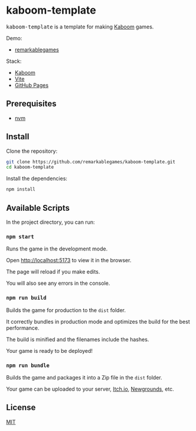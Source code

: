 # kaboom-template

<kbd>kaboom-template</kbd> is a template for making [Kaboom](https://kaboomjs.com/) games.

Demo:

- [remarkablegames](https://remarkablegames.org/kaboom-template)

Stack:

- [Kaboom](https://kaboomjs.com/)
- [Vite](https://vitejs.dev/)
- [GitHub Pages](https://pages.github.com/)

## Prerequisites

- [nvm](https://github.com/nvm-sh/nvm#readme)

## Install

Clone the repository:

```sh
git clone https://github.com/remarkablegames/kaboom-template.git
cd kaboom-template
```

Install the dependencies:

```sh
npm install
```

## Available Scripts

In the project directory, you can run:

### `npm start`

Runs the game in the development mode.

Open [http://localhost:5173](http://localhost:5173) to view it in the browser.

The page will reload if you make edits.

You will also see any errors in the console.

### `npm run build`

Builds the game for production to the `dist` folder.

It correctly bundles in production mode and optimizes the build for the best performance.

The build is minified and the filenames include the hashes.

Your game is ready to be deployed!

### `npm run bundle`

Builds the game and packages it into a Zip file in the `dist` folder.

Your game can be uploaded to your server, [Itch.io](https://itch.io/), [Newgrounds](https://www.newgrounds.com/), etc.

## License

[MIT](LICENSE)
